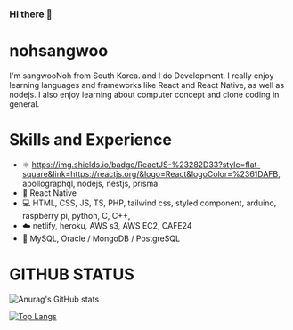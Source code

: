### Hi there 👋


# nohsangwoo
I'm sangwooNoh from South Korea. and I do Development. I really enjoy learning languages and frameworks like React and React Native, as well as nodejs.
I also enjoy learning about computer concept and clone coding in general.

# Skills and Experience
- ⚛ https://img.shields.io/badge/ReactJS-%23282D33?style=flat-square&link=https://reactjs.org/&logo=React&logoColor=%2361DAFB, apollographql, nodejs, nestjs, prisma
- 📱 React Native
- 💻 HTML, CSS, JS, TS, PHP, tailwind css, styled component, arduino, raspberry pi, python, C, C++, 
- ☁️ netlify, heroku, AWS s3, AWS EC2, CAFE24
- 💾 MySQL, Oracle / MongoDB / PostgreSQL

# GITHUB STATUS

<div>  

![Anurag's GitHub stats](https://github-readme-stats.vercel.app/api?username=nohsangwoo&show_icons=true&theme=dark)

</div>

<div>
  
[![Top Langs](https://github-readme-stats.vercel.app/api/top-langs/?username=nohsangwoo&layout=compact)](https://github.com/anuraghazra/github-readme-stats)  

</div>




<!--
**nohsangwoo/nohsangwoo** is a ✨ _special_ ✨ repository because its `README.md` (this file) appears on your GitHub profile.

Here are some ideas to get you started:

- 🔭 I’m currently working on ...
- 🌱 I’m currently learning ...
- 👯 I’m looking to collaborate on ...
- 🤔 I’m looking for help with ...
- 💬 Ask me about ...
- 📫 How to reach me: ...
- 😄 Pronouns: ...
- ⚡ Fun fact: ...
-->

